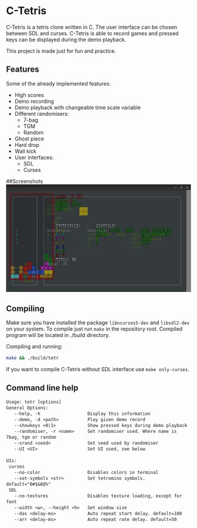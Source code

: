 # C-Tetris
C-Tetris is a tetris clone written in C. The user interface can be chosen between SDL and curses. C-Tetris is able to record games and pressed keys can be displayed during the demo playback.

This project is made just for fun and practice.

## Features
Some of the already implemented features:
- High scores
- Demo recording
- Demo playback with changeable time scale variable
- Different randomisers:
  - 7-bag
  - TGM
  - Random
- Ghost piece
- Hard drop
- Wall kick
- User interfaces:
  - SDL
  - Curses

##Screenshots
![Screenshot](./screenshots-anim.gif)

## Compiling
Make sure you have installed the package  ```libncurses5-dev``` and ```libsdl2-dev``` on your system. To compile just run ```make``` in the repository root. Compiled program will be located in ./build directory.

Compiling and running:
```bash
make && ./build/tetr
```

If you want to compile C-Tetris without SDL interface use ```make only-curses```.

## Command line help
```
Usage: tetr [options]
General Options:
   --help, -h                  Display this information
   --demo, -d <path>           Play given demo record
   --showkeys <0|1> 	       Show pressed keys during demo playback
   --randomiser, -r <name>     Set randomiser used. Where name is 7bag, tgm or random
   --srand <seed>              Set seed used by randomiser
   --UI <UI>                   Set UI used, see below

UIs:
 curses
   --no-color                  Disables colors in terminal
   --set-symbols <str>         Set tetromino symbols. default="0#$&8@%"
 SDL
   --no-textures               Disables texture loading, except for font
   --width <w>, --height <h>   Set window size
   --das <delay-ms>            Auto repeat start delay. default=100
   --arr <delay-ms>            Auto repeat rate delay. default=50
```

